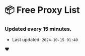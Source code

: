 # :package: Free Proxy List
### Updated every 15 minutes.

- Last updated: `2024-10-15 01:40`

:heart:
